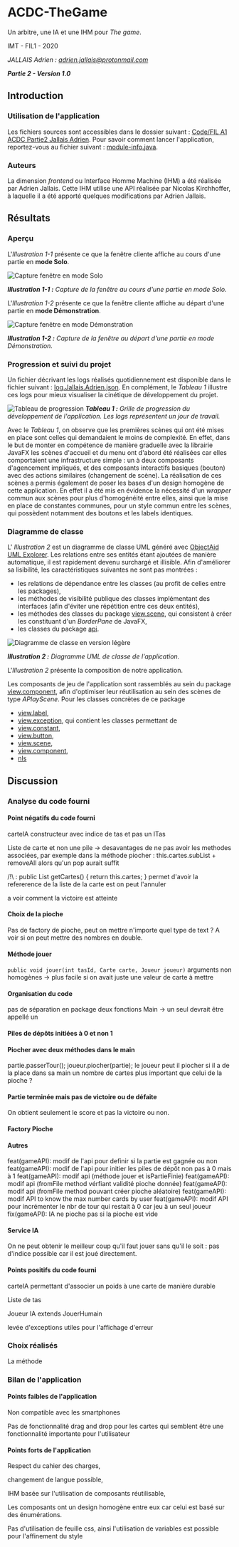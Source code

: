 # ACDC-TheGame

Un arbitre, une IA et une IHM pour *The game*.

IMT - FIL1 - 2020

*JALLAIS Adrien : adrien.jallais@protonmail.com*

__*Partie 2 - Version 1.0*__

## Introduction

### Utilisation de l'application

Les fichiers sources sont accessibles dans le dossier suivant : [Code/FIL A1 ACDC Partie2 Jallais Adrien](../Code/FIL%20A1%20ACDC%20Partie2%20Jallais%20Adrien/src).
Pour savoir comment lancer l'application, reportez-vous au fichier suivant : [module-info.java](../Code/FIL%20A1%20ACDC%20Partie2%20Jallais%20Adrien/src/module-info.java).

### Auteurs

La dimension *frontend* ou Interface Homme Machine (IHM) a été réalisée par Adrien Jallais. Cette IHM utilise une API réalisée par Nicolas Kirchhoffer, à laquelle il a été apporté quelques modifications par Adrien Jallais. 

## Résultats

### Aperçu

L'*Illustration 1-1* présente ce que la fenêtre cliente affiche au cours d'une partie en **mode Solo**.

![Capture fenêtre en mode Solo](../Illustrations/Capture_2-Play-Human.PNG)

*__Illustration 1-1 :__ Capture de la fenêtre au cours d'une partie en mode Solo.*

L'*Illustration 1-2* présente ce que la fenêtre cliente affiche au départ d'une partie en **mode Démonstration**.

![Capture fenêtre en mode Démonstration](../Illustrations/Capture_2-Play-IA.PNG)

*__Illustration 1-2 :__ Capture de la fenêtre au départ d'une partie en mode Démonstration.*

### Progression et suivi du projet

Un fichier décrivant les logs réalisés quotidiennement est disponible dans le fichier suivant : [log.Jallais.Adrien.json](../log.Jallais.Adrien.json). En complément, le *Tableau 1* illustre ces logs pour mieux visualiser la cinétique de développement du projet.

![Tableau de progression](../Grille_progression/avt.Jallais.Adrien.2.jpg)
*__Tableau 1 :__ Grille de progression du développement de l'application. Les logs représentent un jour de travail.*

Avec le *Tableau 1*, on observe que les premières  scènes qui ont été mises en place sont celles qui demandaient le moins de complexité. En effet, dans le but de monter en compétence de manière graduelle avec la librairie JavaFX les scènes d'accueil et du menu ont d'abord été réalisées car elles comportaient une infrastructure simple : un à deux composants d'agencement impliqués, et des composants interactifs basiques (bouton) avec des actions similaires (changement de scène).
La réalisation de ces scènes a permis également de poser les bases d'un design homogène de cette application. En effet il a été mis en évidence la nécessité d'un *wrapper* commun aux scènes pour plus d'homogénéité entre elles, ainsi que la mise en place de constantes communes, pour un style commun entre les scènes, qui possèdent notamment des boutons et les labels identiques. 

### Diagramme de classe

L' *Illustration 2* est un diagramme de classe UML généré avec [ObjectAid UML Explorer](https://objectaid.com/home). Les relations entre ses entités étant ajoutées de manière automatique, il est rapidement devenu surchargé et illisible.
Afin d'améliorer sa lisibilité, les caractéristiques suivantes ne sont pas montrées :

+ les relations de dépendance entre les classes (au profit de celles entre les packages),
+ les méthodes de visibilité publique des classes implémentant des interfaces (afin d'éviter une répétition entre ces deux entités),
+ les méthodes des classes du package [view.scene](../Code/FIL%20A1%20ACDC%20Partie2%20Jallais%20Adrien/src/view), qui consistent à créer les constituant d'un *BorderPane* de JavaFX,
+ les classes du package [api](../Code/FIL%20A1%20ACDC%20Partie2%20Jallais%20Adrien/src/api).

![Diagramme de classe en version légère](../Code/FIL%20A1%20ACDC%20Partie2%20Jallais%20Adrien/src/FIL_A1_ACDC_Partie2_Jallais_Adrien-UML-Vlight.jpg)

*__Illustration 2 :__  Diagramme UML de classe de l'application.*

L'*Illustration 2* présente la composition de notre application. 

Les composants de jeu de l'application sont rassemblés au sein du package [view.component](../Code/FIL%20A1%20ACDC%20Partie2%20Jallais%20Adrien/src/view/component), afin d'optimiser leur réutilisation au sein des scènes de type *APlayScene*. Pour les classes concrètes de ce package

+ [view.label](../Code/FIL%20A1%20ACDC%20Partie2%20Jallais%20Adrien/src/view/label),
+ [view.exception](../Code/FIL%20A1%20ACDC%20Partie2%20Jallais%20Adrien/src/view/exception), qui contient les classes permettant de 
+ [view.constant](../Code/FIL%20A1%20ACDC%20Partie2%20Jallais%20Adrien/src/view/constant),
+ [view.button](../Code/FIL%20A1%20ACDC%20Partie2%20Jallais%20Adrien/src/view/button),
+ [view.scene](../Code/FIL%20A1%20ACDC%20Partie2%20Jallais%20Adrien/src/view/scene),
+ [view.component](../Code/FIL%20A1%20ACDC%20Partie2%20Jallais%20Adrien/src/view/component), 
+ [nls](../Code/FIL%20A1%20ACDC%20Partie2%20Jallais%20Adrien/src/nls)



## Discussion 

### Analyse du code fourni

#### Point négatifs du code fourni

carteIA constructeur avec indice de tas et pas un ITas

Liste de carte et non une pile -> desavantages de ne pas avoir les methodes associées, par exemple dans la méthode piocher : this.cartes.subList + removeAll alors qu'un pop aurait suffit

/!\ : 
	public List<Carte> getCartes() {
		return this.cartes;
	}
permet d'avoir la refererence de la liste de la carte est on peut l'annuler

a voir comment la victoire est atteinte

#### Choix de la pioche

Pas de factory de pioche, peut on mettre n'importe quel type de text ?
A voir si on peut mettre des nombres en double.

#### Méthode jouer

`public void jouer(int tasId, Carte carte, Joueur joueur)`
arguments non homogènes -> plus facile si on avait juste une valeur de carte à mettre

#### Organisation du code

pas de séparation en package
deux fonctions Main -> un seul devrait être appellé un 

#### Piles de dépôts initiées à 0 et non 1

#### Piocher avec deux méthodes dans le main

partie.passerTour();
joueur.piocher(partie);
le joueur peut il piocher si il a de la place dans sa main un nombre de cartes plus important que celui de la pioche ?

#### Partie terminée mais pas de victoire ou de défaite

On obtient seulement le score et pas la victoire ou non.

#### Factory Pioche

#### Autres

feat(gameAPI): modif de l'api pour definir si la partie est gagnée ou non
feat(gameAPI): modif de l'api pour initier les piles de dépôt non pas à 0 mais à 1
feat(gameAPI): modif api (méthode jouer et isPartieFinie)
feat(gameAPI): modif api (fromFile method vérfiant validité pioche donnée)
feat(gameAPI): modif api (fromFile method pouvant créer pioche aléatoire)
feat(gameAPI): modif API to know the max number cards by user
feat(gameAPI): modif API pour incrémenter le nbr de tour qui restait à 0 car jeu à un seul joueur
fix(gameAPI): IA ne pioche pas si la pioche est vide

#### Service IA

On ne peut obtenir le meilleur coup qu'il faut jouer sans qu'il le soit : pas d'indice possible car il est joué directement.

#### Points positifs  du code fourni

carteIA permettant d'associer un poids à une carte de manière durable

Liste de tas

Joueur IA extends JouerHumain

levée d'exceptions utiles pour l'affichage d'erreur

### Choix réalisés

La méthode 

### Bilan de l'application

#### Points faibles de l'application

Non compatible avec les smartphones

Pas de fonctionnalité drag and drop pour les cartes qui semblent être une fonctionnalité importante pour l'utilisateur

#### Points forts de l'application

Respect du cahier des charges, 

changement de langue possible,

IHM basée sur l'utilisation de composants réutilisable,

Les composants ont un design homogène entre eux car celui est basé sur des énumérations.

Pas d'utilisation de feuille css, ainsi l'utilisation de variables est possible pour l'affinement du style



